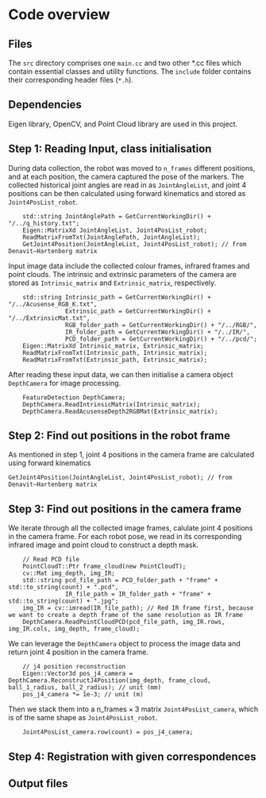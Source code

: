 <!-- An overview of main.cc, an implementation of hand-eye calibration for the da Vinci Research Kit (dVRK) using a bespoke marker -->

# Code overview

<!-- Provide a short description to your project -->

## Files
The `src` directory comprises one `main.cc` and two other *.cc files which contain essential classes and utility functions. The `include` folder contains their corresponding header files (`*.h`). 

## Dependencies
Eigen library, OpenCV, and Point Cloud library are used in this project.

## Step 1: Reading Input, class initialisation
During data collection, the robot was moved to `n_frames` different positions, and at each position, the camera captured the pose of the markers. The collected historical joint angles are read in as `JointAngleList`, and joint 4 positions can be then calculated using forward kinematics and stored as `Joint4PosList_robot`.
```
    std::string JointAnglePath = GetCurrentWorkingDir() + "/../q_history.txt";
    Eigen::MatrixXd JointAngleList, Joint4PosList_robot;
    ReadMatrixFromTxt(JointAnglePath, JointAngleList);
    GetJoint4Position(JointAngleList, Joint4PosList_robot); // from Denavit–Hartenberg matrix
```
Input image data include the collected colour frames, infrared frames and point clouds. The intrinsic and extrinsic parameters of the camera are stored as `Intrinsic_matrix` and `Extrinsic_matrix`, respectively.
```
    std::string Intrinsic_path = GetCurrentWorkingDir() + "/../Acusense_RGB_K.txt", 
                Extrinsic_path = GetCurrentWorkingDir() + "/../ExtrinsicMat.txt",
                RGB_folder_path = GetCurrentWorkingDir() + "/../RGB/",
                IR_folder_path = GetCurrentWorkingDir() + "/../IR/",
                PCD_folder_path = GetCurrentWorkingDir() + "/../pcd/";
    Eigen::MatrixXd Intrinsic_matrix, Extrinsic_matrix;
    ReadMatrixFromTxt(Intrinsic_path, Intrinsic_matrix);
    ReadMatrixFromTxt(Extrinsic_path, Extrinsic_matrix);
```
After reading these input data, we can then initialise a camera object `DepthCamera` for image processing.
```
    FeatureDetection DepthCamera;
    DepthCamera.ReadIntrinsicMatrix(Intrinsic_matrix);
    DepthCamera.ReadAcusenseDepth2RGBMat(Extrinsic_matrix);
```
## Step 2: Find out positions in the robot frame
As mentioned in step 1, joint 4 positions in the camera frame are calculated using forward kinematics
```
GetJoint4Position(JointAngleList, Joint4PosList_robot); // from Denavit–Hartenberg matrix
```

## Step 3: Find out positions in the camera frame
We iterate through all the collected image frames, calulate joint 4 positions in the camera frame. For each robot pose, we read in its corresponding infrared image and point cloud to construct a depth mask.
```
    // Read PCD file
    PointCloudT::Ptr frame_cloud(new PointCloudT);
    cv::Mat img_depth, img_IR;
    std::string pcd_file_path = PCD_folder_path + "frame" + std::to_string(count) + ".pcd",
                IR_file_path = IR_folder_path + "frame" + std::to_string(count) + ".jpg";
    img_IR = cv::imread(IR_file_path); // Red IR frame first, because we want to create a depth frame of the same resolution as IR frame
    DepthCamera.ReadPointCloudPCD(pcd_file_path, img_IR.rows, img_IR.cols, img_depth, frame_cloud);
```
We can leverage the `DepthCamera` object to process the image data and return joint 4 position in the camera frame.
```
    // j4 position reconstruction
    Eigen::Vector3d pos_j4_camera = DepthCamera.ReconstructJ4Position(img_depth, frame_cloud, ball_1_radius, ball_2_radius); // unit (mm)
    pos_j4_camera *= 1e-3; // unit (m)
```
Then we stack them into a $\text{n_frames} \times 3$ matrix `Joint4PosList_camera`, which is of the same shape as `Joint4PosList_robot`.
```
    Joint4PosList_camera.row(count) = pos_j4_camera;
```
## Step 4: Registration with given correspondences

## Output files


